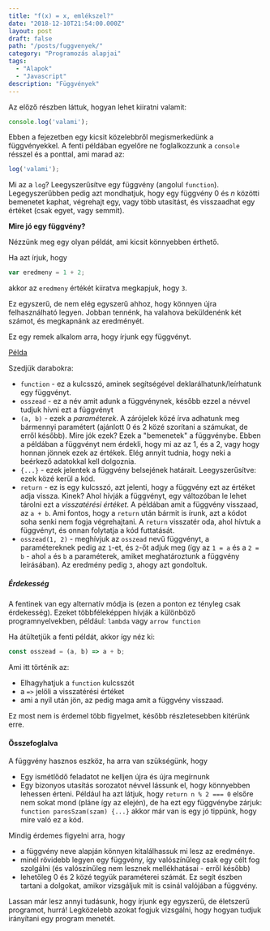 ```yaml
---
title: "f(x) = x, emlékszel?"
date: "2018-12-10T21:54:00.000Z"
layout: post
draft: false
path: "/posts/fuggvenyek/"
category: "Programozás alapjai"
tags:
  - "Alapok"
  - "Javascript"
description: "Függvények"
---
```


Az előző részben láttuk, hogyan lehet kiiratni valamit: 
```javascript
console.log('valami');
```

Ebben a fejezetben egy kicsit közelebbről megismerkedünk a függvényekkel.
A fenti példában egyelőre ne foglalkozzunk a `console` résszel és a ponttal, ami marad az:

```javascript
log('valami');
```

Mi az a `log`? Leegyszerűsítve egy függvény (angolul `function`). Legegyszerűbben pedig azt mondhatjuk, hogy egy függvény 0 és *n* közötti bemenetet kaphat, végrehajt egy, vagy több utasítást, és visszaadhat egy értéket (csak egyet, vagy semmit).

**Mire jó egy függvény?**

Nézzünk meg egy olyan példát, ami kicsit könnyebben érthető.

Ha azt írjuk, hogy 

```javascript
var eredmeny = 1 + 2;
```
akkor az `eredmeny` értékét kiiratva megkapjuk, hogy `3`.

Ez egyszerű, de nem elég egyszerű ahhoz, hogy könnyen újra felhasználható legyen. Jobban tennénk, ha valahova beküldenénk két számot, és megkapnánk az eredményét.

Ez egy remek alkalom arra, hogy írjunk egy függvényt.

[Példa](embedded-codesandbox://functions?view=split&expanddevtools=1)


Szedjük darabokra:
* `function` - ez a kulcsszó, aminek segítségével deklarálhatunk/leírhatunk egy függvényt.
* `osszead` - ez a név amit adunk a függvénynek, később ezzel a névvel tudjuk hívni ezt a függvényt
* `(a, b)` - ezek a *paraméterek*. A zárójelek közé írva adhatunk meg bármennyi paramétert (ajánlott 0 és 2 közé szorítani a számukat, de erről később).
Mire jók ezek? Ezek a "bemenetek" a függvénybe. Ebben a példában a függvényt nem érdekli, hogy mi az az 1, és a 2, vagy hogy honnan jönnek ezek az értékek. Elég annyit tudnia, hogy neki a beérkező adatokkal kell dolgoznia.
* `{...}` - ezek jelentek a függvény belsejének határait. Leegyszerűsítve: ezek közé kerül a kód.
* `return` - ez is egy kulcsszó, azt jelenti, hogy a függvény ezt az értéket adja vissza. Kinek? Ahol hívják a függvényt, egy változóban le lehet tárolni ezt a *visszatérési értéket*. A példában amit a függvény visszaad, az `a + b`. Ami fontos, hogy a `return` után bármit is írunk, azt a kódot soha senki nem fogja végrehajtani. A `return` visszatér oda, ahol hívtuk a függvényt, és onnan folytatja a kód futtatását. 
* `osszead(1, 2)` - meghívjuk az `osszead` nevű függvényt, a paramétereknek pedig az `1`-et, és `2`-őt adjuk meg (így az `1 = a` és a `2 = b` - ahol `a` és `b` a paraméterek, amiket meghatároztunk a függvény leírásában). Az eredmény pedig `3`, ahogy azt gondoltuk.

##### Érdekesség

A fentinek van egy alternatív módja is (ezen a ponton ez tényleg csak érdekesség).
Ezeket többféleképpen hívják a különböző programnyelvekben, például: `lambda` vagy `arrow function`

Ha átültetjük a fenti példát, akkor így néz ki:

```javascript
const osszead = (a, b) => a + b;
``` 

Ami itt történik az:
* Elhagyhatjuk a `function` kulcsszót
* a `=>` jelöli a visszatérési értéket
* ami a nyíl után jön, az pedig maga amit a függvény visszaad.

Ez most nem is érdemel több figyelmet, később részletesebben kitérünk erre.

#### Összefoglalva

A függvény hasznos eszköz, ha arra van szükségünk, hogy
* Egy ismétlődő feladatot ne kelljen újra és újra megírnunk
* Egy bizonyos utasítás sorozatot névvel lássunk el, hogy könnyebben lehessen érteni.
Például ha azt látjuk, hogy `return n % 2 === 0` elsőre nem sokat mond (pláne így az elején), de ha ezt egy függvénybe zárjuk: `function parosSzam(szam) {...}` akkor már van is egy jó tippünk, hogy mire való ez a kód.

Mindig érdemes figyelni arra, hogy
* a függvény neve alapján könnyen kitalálhassuk mi lesz az eredménye.
* minél rövidebb legyen egy függvény, így valószínűleg csak egy célt fog szolgálni (és valószínűleg nem lesznek mellékhatásai - erről később)
* lehetőleg 0 és 2 közé tegyük paraméterei számát. Ez segít észben tartani a dolgokat, amikor vizsgáljuk mit is csinál valójában a függvény.

Lassan már lesz annyi tudásunk, hogy írjunk egy egyszerű, de életszerű programot, hurrá!
Legközelebb azokat fogjuk vizsgálni, hogy hogyan tudjuk irányítani egy program menetét.
